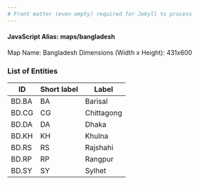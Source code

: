 ```yaml
---
# Front matter (even empty) required for Jekyll to process
---
```


#### JavaScript Alias: maps/bangladesh

Map Name: Bangladesh
Dimensions (Width x Height): 431x600





### List of Entities

ID | Short label | Label
---|---|---|
BD.BA|BA|Barisal
BD.CG|CG|Chittagong
BD.DA|DA|Dhaka
BD.KH|KH|Khulna
BD.RS|RS|Rajshahi
BD.RP|RP|Rangpur
BD.SY|SY|Sylhet

